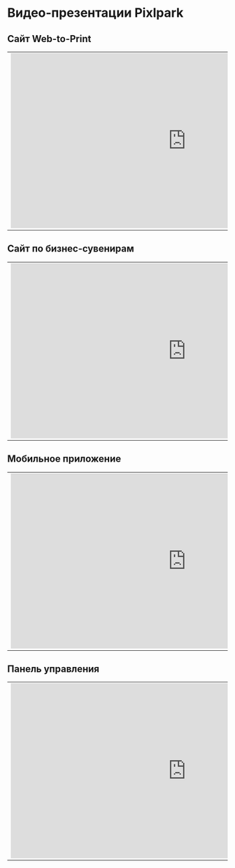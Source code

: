 # Видео-презентации Pixlpark

## Сайт Web-to-Print
<table>
<tr>
<td width="800"><iframe width="800" height="400" src="https://www.youtube.com/embed/jhX9BlKypJg" frameborder="0" allowfullscreen></iframe></td>
</tr>
</table>

## Сайт по бизнес-сувенирам
<table>
<tr>
<td width="800"><iframe width="800" height="400" src="https://www.youtube.com/embed/uWlQy3epnhI?start=428" frameborder="0" allowfullscreen></iframe></td>
</tr>
</table>

## Мобильное приложение
<table>
<tr>
<td width="800"><iframe width="800" height="400" src="https://www.youtube.com/embed/ATxwrEUzkyk?start=4" frameborder="0" allowfullscreen></iframe></td>
</tr>
</table>

## Панель управления
<table>
<tr>
<td width="800"><iframe width="800" height="400" src="https://www.youtube.com/embed/oalWAqcdh30?start=2" frameborder="0" allowfullscreen></iframe></td>
</tr>
</table>